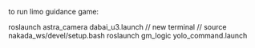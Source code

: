 to run limo guidance game:

roslaunch astra_camera dabai_u3.launch
	// new terminal //
source nakada_ws/devel/setup.bash
roslaunch gm_logic yolo_command.launch
